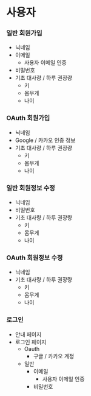 # 사용자
### 일반 회원가입
* 닉네임
* 이메일
  - 사용자 이메일 인증
* 비밀번호
* 기초 대사량 / 하루 권장량
  - 키
  - 몸무게
  - 나이

### OAuth 회원가입
* 닉네임
* Google / 카카오 인증 정보
* 기초 대사량 / 하루 권장량
  - 키
  - 몸무게
  - 나이
### 일반 회원정보 수정
* 닉네임
* 비밀번호
* 기초 대사량 / 하루 권장량
  - 키
  - 몸무게
  - 나이

### OAuth 회원정보 수정
* 닉네임
* 기초 대사량 / 하루 권장량
  - 키
  - 몸무게
  - 나이

### 로그인
* 안내 페이지
* 로그인 페이지
  * Oauth
    - 구글 / 카카오 계정
  * 일반
    - 이메일
      - 사용자 이메일 인증
    - 비밀번호
